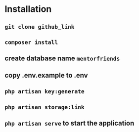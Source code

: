 # Installation

## `git clone github_link`

## `composer install`
## create database name `mentorfriends`
## copy .env.example to .env 
## `php artisan key:generate`
## `php artisan storage:link`
## `php artisan serve` to start the application